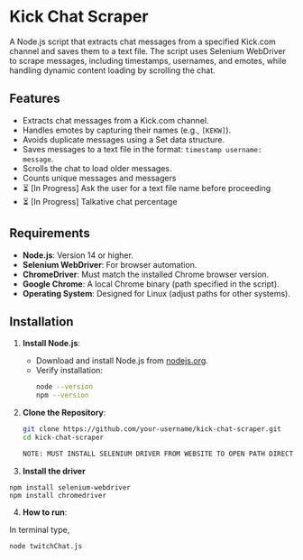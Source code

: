 # Kick Chat Scraper

A Node.js script that extracts chat messages from a specified Kick.com channel and saves them to a text file. The script uses Selenium WebDriver to scrape messages, including timestamps, usernames, and emotes, while handling dynamic content loading by scrolling the chat.

## Features
- Extracts chat messages from a Kick.com channel.
- Handles emotes by capturing their names (e.g., `[KEKW]`).
- Avoids duplicate messages using a Set data structure.
- Saves messages to a text file in the format: `timestamp username: message`.
- Scrolls the chat to load older messages.
- Counts unique messages and messagers
- ⏳ [In Progress] Ask the user for a text file name before proceeding
- ⏳ [In Progress] Talkative chat percentage

## Requirements
- **Node.js**: Version 14 or higher.
- **Selenium WebDriver**: For browser automation.
- **ChromeDriver**: Must match the installed Chrome browser version.
- **Google Chrome**: A local Chrome binary (path specified in the script).
- **Operating System**: Designed for Linux (adjust paths for other systems).

## Installation

1. **Install Node.js**:
   - Download and install Node.js from [nodejs.org](https://nodejs.org).
   - Verify installation:
     ```bash
     node --version
     npm --version
     ```

2. **Clone the Repository**:
   ```bash
   git clone https://github.com/your-username/kick-chat-scraper.git
   cd kick-chat-scraper

   NOTE: MUST INSTALL SELENIUM DRIVER FROM WEBSITE TO OPEN PATH DIRECTORY


3. **Install the driver**
```
npm install selenium-webdriver
npm install chromedriver
```

4. **How to run**:

In terminal type,
```
node twitchChat.js
```
